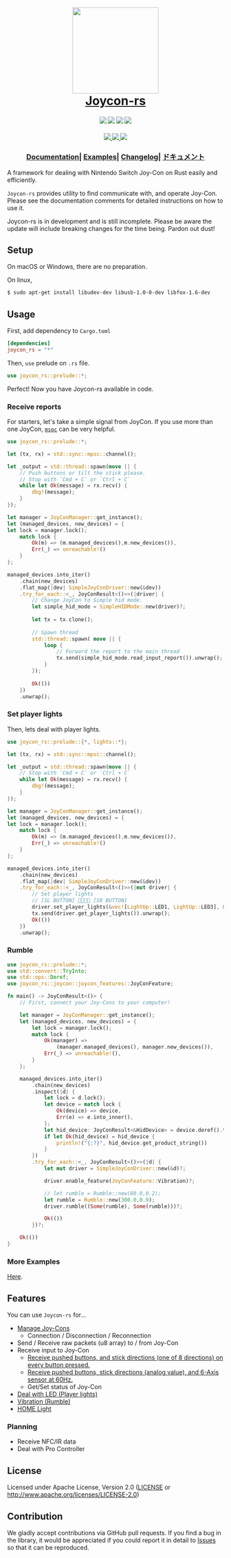 <h1 align="center">
    <img align="center" src="https://raw.githubusercontent.com/KaiseiYokoyama/joycon-rs/master/images/joycon-rs.png" width="200"/><br>
    <a href="https://crates.io/crates/joycon-rs">Joycon-rs</a>
</h1>
<h4 align="center">
    <a href="https://crates.io/crates/joycon-rs"><img src="https://img.shields.io/crates/d/joycon_rs?logo=rust" /></a>
    <a href="https://crates.io/crates/joycon-rs"><img src="https://img.shields.io/crates/v/joycon_rs?logo=rust" /></a>
    <a href="https://docs.rs/joycon-rs/"><img src="https://img.shields.io/badge/docs-latest-blue.svg?style=flat&logo=rust" /></a>
    <a href="https://github.com/KaiseiYokoyama/joycon-rs/blob/master/LICENSE"><img src="https://img.shields.io/crates/l/joycon_rs?logo=rust" /></a>
</h4>
<h4 align="center">
    <a href="https://github.com/KaiseiYokoyama/joycon-rs/actions?query=workflow%3A%22Test+on+mac%22">
        <img src="https://github.com/KaiseiYokoyama/joycon-rs/workflows/Test%20on%20mac/badge.svg" />
    </a>
    <a href="https://github.com/KaiseiYokoyama/joycon-rs/actions?query=workflow%3A%22Test+on+windows%22">
        <img src="https://github.com/KaiseiYokoyama/joycon-rs/workflows/Test%20on%20windows/badge.svg" />
    </a>
    <a href="https://github.com/KaiseiYokoyama/joycon-rs/actions?query=workflow%3A%22Test+on+ubuntu%22">
        <img src="https://github.com/KaiseiYokoyama/joycon-rs/workflows/Test%20on%20ubuntu/badge.svg" />
    </a>
</h4>
<h3 align="center">
    <a href="https://docs.rs/joycon-rs/">Documentation</a><span>|</span>
    <a href="https://github.com/KaiseiYokoyama/joycon-rs/tree/master/examples">Examples</a><span>|</span>
    <a href="https://github.com/KaiseiYokoyama/joycon-rs/releases">Changelog</a><span>|</span>
    <a href="https://kaiseiyokoyama.github.io/blog/tags/joycon-rs-v0.3.1/">ドキュメント</a>
</h3>

A framework for dealing with Nintendo Switch Joy-Con on Rust easily and efficiently.

`Joycon-rs` provides utility to find communicate with, and operate Joy-Con. 
Please see the documentation comments for detailed instructions on how to use it.

 Joycon-rs is in development and is still incomplete.
 Please be aware the update will include breaking changes for the time being. Pardon out dust!

## Setup
On macOS or Windows, there are no preparation.

On linux, 
```bash
$ sudo apt-get install libudev-dev libusb-1.0-0-dev libfox-1.6-dev
```

## Usage
First, add dependency to `Cargo.toml`

```toml
[dependencies]
joycon_rs = "*"
```

Then, `use` prelude on `.rs` file.
```rust
use joycon_rs::prelude::*;
```

Perfect! Now you have Joycon-rs available in code.

### Receive reports
For starters, let's take a simple signal from JoyCon.
If you use more than one JoyCon, [`mspc`] can be very helpful.

```rust no_run
use joycon_rs::prelude::*;

let (tx, rx) = std::sync::mpsc::channel();

let _output = std::thread::spawn(move || {
    // Push buttons or tilt the stick please.
    // Stop with `Cmd + C` or `Ctrl + C`
    while let Ok(message) = rx.recv() {
        dbg!(message);
    }
});

let manager = JoyConManager::get_instance();
let (managed_devices, new_devices) = {
let lock = manager.lock();
    match lock {
        Ok(m) => (m.managed_devices(),m.new_devices()),
        Err(_) => unreachable!()
    }
};

managed_devices.into_iter()
    .chain(new_devices)
    .flat_map(|dev| SimpleJoyConDriver::new(&dev))
    .try_for_each::<_, JoyConResult<()>>(|driver| {
        // Change JoyCon to Simple hid mode.
        let simple_hid_mode = SimpleHIDMode::new(driver)?;
    
        let tx = tx.clone();
    
        // Spawn thread
        std::thread::spawn( move || {
            loop {
                // Forward the report to the main thread
                tx.send(simple_hid_mode.read_input_report()).unwrap();
            }
        });
    
        Ok(())
    })
    .unwrap();
```

### Set player lights
Then, lets deal with player lights.

```rust no_run
use joycon_rs::prelude::{*, lights::*};

let (tx, rx) = std::sync::mpsc::channel();

let _output = std::thread::spawn(move || {
    // Stop with `Cmd + C` or `Ctrl + C`
    while let Ok(message) = rx.recv() {
        dbg!(message);
    }
});

let manager = JoyConManager::get_instance();
let (managed_devices, new_devices) = {
let lock = manager.lock();
    match lock {
        Ok(m) => (m.managed_devices(),m.new_devices()),
        Err(_) => unreachable!()
    }
};

managed_devices.into_iter()
    .chain(new_devices)
    .flat_map(|dev| SimpleJoyConDriver::new(&dev))
    .try_for_each::<_, JoyConResult<()>>(|mut driver| {
        // Set player lights
        // [SL BUTTON] 📸💡📸💡 [SR BUTTON]
        driver.set_player_lights(&vec![LightUp::LED1, LightUp::LED3], &vec![Flash::LED0, Flash::LED2]).unwrap();
        tx.send(driver.get_player_lights()).unwrap();
        Ok(())
    })
    .unwrap();
```

### Rumble
```rust no_run
use joycon_rs::prelude::*;
use std::convert::TryInto;
use std::ops::Deref;
use joycon_rs::joycon::joycon_features::JoyConFeature;

fn main() -> JoyConResult<()> {
    // First, connect your Joy-Cons to your computer!

    let manager = JoyConManager::get_instance();
    let (managed_devices, new_devices) = {
        let lock = manager.lock();
        match lock {
            Ok(manager) =>
                (manager.managed_devices(), manager.new_devices()),
            Err(_) => unreachable!(),
        }
    };

    managed_devices.into_iter()
        .chain(new_devices)
        .inspect(|d| {
            let lock = d.lock();
            let device = match lock {
                Ok(device) => device,
                Err(e) => e.into_inner(),
            };
            let hid_device: JoyConResult<&HidDevice> = device.deref().try_into();
            if let Ok(hid_device) = hid_device {
                println!("{:?}", hid_device.get_product_string())
            }
        })
        .try_for_each::<_, JoyConResult<()>>(|d| {
            let mut driver = SimpleJoyConDriver::new(&d)?;

            driver.enable_feature(JoyConFeature::Vibration)?;

            // let rumble = Rumble::new(80.0,0.2);
            let rumble = Rumble::new(300.0,0.9);
            driver.rumble((Some(rumble), Some(rumble)))?;

            Ok(())
        })?;

    Ok(())
}
```

### More Examples
[Here](examples).

 ## Features
 You can use `Joycon-rs` for...
 - [Manage Joy-Cons](examples/scan_for_joycons.rs)
     - Connection / Disconnection / Reconnection
 - Send / Receive raw packets (u8 array) to / from Joy-Con
 - Receive input to Joy-Con
     - [Receive pushed buttons, and stick directions (one of 8 directions) on every button pressed.](examples/simple_hid_report.rs)
     - [Receive pushed buttons, stick directions (analog value), and 6-Axis sensor at 60Hz.](examples/standard_full_report.rs)
     - Get/Set status of Joy-Con
 - [Deal with LED (Player lights)](examples/player_lights.rs)
 - [Vibration (Rumble)](examples/rumble.rs)
 - [HOME Light](examples/home_light.rs)

### Planning
 - Receive NFC/IR data
 - Deal with Pro Controller
 
## License

Licensed under Apache License, Version 2.0 ([LICENSE](LICENSE) or http://www.apache.org/licenses/LICENSE-2.0)

## Contribution

We gladly accept contributions via GitHub pull requests. 
If you find a bug in the library, it would be appreciated if you could report it in detail to [Issues] so that it can be reproduced.

[Issues]: https://github.com/KaiseiYokoyama/joycon-rs/issues
[`mspc`]: https://doc.rust-lang.org/book/ch16-02-message-passing.html
